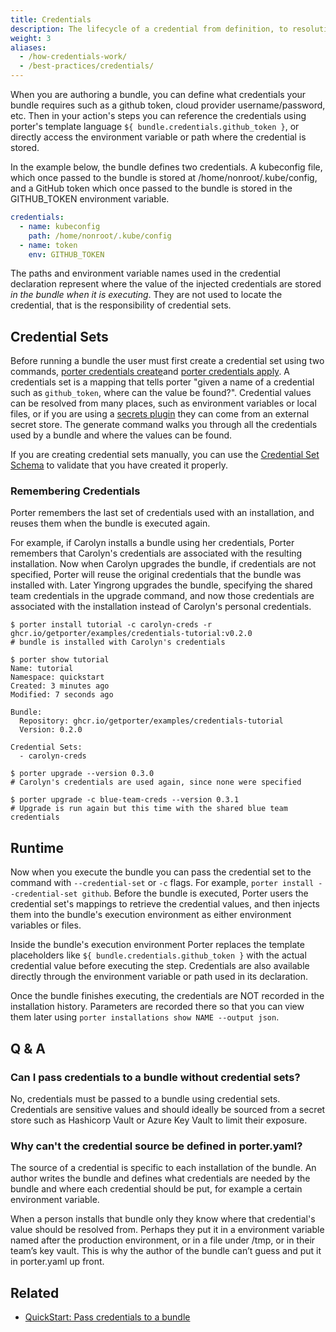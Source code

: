 ```yaml
---
title: Credentials
description: The lifecycle of a credential from definition, to resolution, and finally injection at runtime
weight: 3
aliases:
  - /how-credentials-work/
  - /best-practices/credentials/
---
```


When you are authoring a bundle, you can define what credentials your bundle
requires such as a github token, cloud provider username/password, etc. Then in
your action's steps you can reference the credentials using porter's template
language `${ bundle.credentials.github_token }`, or directly access the
environment variable or path where the credential is stored.

In the example below, the bundle defines two credentials. A kubeconfig file,
which once passed to the bundle is stored at /home/nonroot/.kube/config, and a GitHub
token which once passed to the bundle is stored in the GITHUB_TOKEN environment
variable.

```yaml
credentials:
  - name: kubeconfig
    path: /home/nonroot/.kube/config
  - name: token
    env: GITHUB_TOKEN
```

The paths and environment variable names used in the credential
declaration represent where the value of the injected credentials are stored
_in the bundle when it is executing_. They are not used to locate the credential,
that is the responsibility of credential sets.

## Credential Sets

Before running a bundle the user must first create a credential set using two commands,
[porter credentials create][create]and [porter credentials apply][apply]. A credentials set is a mapping that tells porter
"given a name of a credential such as `github_token`, where can the value be
found?". Credential values can be resolved from many places, such as environment
variables or local files, or if you are using a [secrets
plugin](/plugins/types/#secrets) they can come from an external secret store.
The generate command walks you through all the credentials used by a bundle and
where the values can be found.

If you are creating credential sets manually, you can use the [Credential Set Schema]
to validate that you have created it properly.

### Remembering Credentials

Porter remembers the last set of credentials used with an installation, and reuses them when the bundle is executed again.

For example, if Carolyn installs a bundle using her credentials, Porter remembers that Carolyn's credentials are associated with the resulting installation.
Now when Carolyn upgrades the bundle, if credentials are not specified, Porter will reuse the original credentials that the bundle was installed with.
Later Yingrong upgrades the bundle, specifying the shared team credentials in the upgrade command, and now those credentials are associated with the installation instead of Carolyn's personal credentials.

```console
$ porter install tutorial -c carolyn-creds -r ghcr.io/getporter/examples/credentials-tutorial:v0.2.0
# bundle is installed with Carolyn's credentials

$ porter show tutorial
Name: tutorial
Namespace: quickstart
Created: 3 minutes ago
Modified: 7 seconds ago

Bundle:
  Repository: ghcr.io/getporter/examples/credentials-tutorial
  Version: 0.2.0

Credential Sets:
  - carolyn-creds

$ porter upgrade --version 0.3.0
# Carolyn's credentials are used again, since none were specified

$ porter upgrade -c blue-team-creds --version 0.3.1
# Upgrade is run again but this time with the shared blue team credentials
```

[Credential Set Schema]: /src/pkg/schema/credential-set.schema.json

## Runtime

Now when you execute the bundle you can pass the credential set to the command
with `--credential-set` or `-c` flags. For example, `porter install --credential-set github`. Before the
bundle is executed, Porter users the credential set's mappings to retrieve the
credential values, and then injects them into the bundle's execution environment
as either environment variables or files.

Inside the bundle's execution environment Porter replaces the template placeholders
like `${ bundle.credentials.github_token }` with the actual credential value
before executing the step. Credentials are also available directly through the
environment variable or path used in its declaration.

Once the bundle finishes executing, the credentials are NOT recorded in the
installation history. Parameters are recorded there so that you can view them
later using `porter installations show NAME --output json`.

## Q & A

### Can I pass credentials to a bundle without credential sets?

No, credentials must be passed to a bundle using credential sets.
Credentials are sensitive values and should ideally be sourced from a secret store such as Hashicorp Vault or Azure Key Vault to limit their exposure.

### Why can't the credential source be defined in porter.yaml?

The source of a credential is specific to each installation of the bundle. An
author writes the bundle and defines what credentials are needed by the bundle
and where each credential should be put, for example a certain environment
variable.

When a person installs that bundle only they know where that credential's value
should be resolved from. Perhaps they put it in a environment variable named
after the production environment, or in a file under /tmp, or in their team’s
key vault. This is why the author of the bundle can’t guess and put it in
porter.yaml up front.

[create]: /cli/porter_credentials_create/
[apply]: /cli/porter_credentials_apply/

## Related

- [QuickStart: Pass credentials to a bundle](/quickstart/credentials/)

